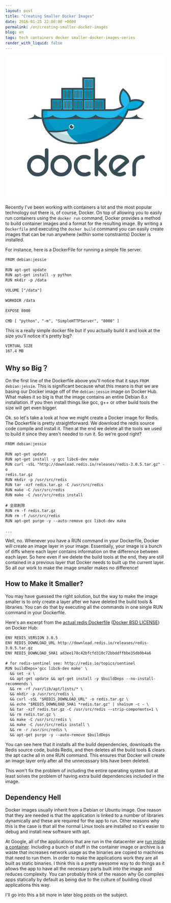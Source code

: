 ```yaml
---
layout: post
title: "Creating Smaller Docker Images"
date: 2016-01-25 22:00:00 +0000
permalink: /en/creating-smaller-docker-images
blog: en
tags: tech containers docker smaller-docker-images-series
render_with_liquid: false
---
```


![Docker](/assets/images/docker/large_v-trans.png)

Recently I've been working with containers a lot and the most popular technology out there is, of course, Docker. On top of allowing you to easily run containers using the `docker run` command, Docker provides a method to build container images and a format for the resulting image. By writing a `Dockerfile` and executing the `docker build` command you can easily create images that can be run anywhere (within some constraints) Docker is installed.

For instance, here is a DockerFile for running a simple file server.

```docker
FROM debian:jessie

RUN apt-get update
RUN apt-get install -y python
RUN mkdir -p /data

VOLUME ["/data"]

WORKDIR /data

EXPOSE 8000

CMD [ "python", "-m", "SimpleHTTPServer", "8000" ]
```

This is a really simple docker file but if you actually build it and look at the size you'll notice it's pretty big?

```text
VIRTUAL SIZE
167.4 MB
```

## Why so Big？

On the first line of the Dockerfile above you'll notice that it says `FROM debian:jessie`. This is significant because what this means is that we are basing our Docker image off of the `debian:jessie` image on Docker Hub. What makes it so big is that the image contains an entire Debian 8.x installation. If you then install things like gcc, g++ or other build tools the size will get even bigger.

Ok. so let's take a look at how we might create a Docker image for Redis. The Dockerfile is pretty straightforward. We download the redis source code compile and install it. Then at the end we delete all the tools we used to build it since they aren't needed to run it. So we're good right?

```docker
FROM debian:jessie

RUN apt-get update
RUN apt-get install -y gcc libc6-dev make
RUN curl -sSL "http://download.redis.io/releases/redis-3.0.5.tar.gz" -o
redis.tar.gz
RUN mkdir -p /usr/src/redis
RUN tar -xzf redis.tar.gz -C /usr/src/redis
RUN make -C /usr/src/redis
RUN make -C /usr/src/redis install

# 全部削除
RUN rm -f redis.tar.gz
RUN rm -f /usr/src/redis
RUN apt-get purge -y --auto-remove gcc libc6-dev make

...

```

Well, no. Whenever you have a RUN command in your Dockerfile, Docker will create an image layer in your image. Essentially, your image is a bunch of diffs where each layer contains information on the difference between each layer. So here even if we delete the build tools at the end, they are still contained in a previous layer that Docker needs to built up the current layer. So all our work to make the image smaller makes no difference!

## How to Make it Smaller?

You may have guessed the right solution, but the way to make the image smaller is to only create a layer after we have deleted the build tools & libraries. You can do that by executing all the commands in one single RUN command in your Dockerfile.

Here's an excerpt from the [actual redis Dockerfile](https://github.com/docker-library/redis/blob/8929846148513a1e35e4212003965758112f8b55/3.0/Dockerfile) ([Docker BSD LICENSE](https://github.com/docker-library/redis/blob/8929846148513a1e35e4212003965758112f8b55/LICENSE)) on Docker Hub:

```docker
ENV REDIS_VERSION 3.0.5
ENV REDIS_DOWNLOAD_URL http://download.redis.io/releases/redis-3.0.5.tar.gz
ENV REDIS_DOWNLOAD_SHA1 ad3ee178c42bfcfd310c72bbddffbbe35db9b4a6

# for redis-sentinel see: http://redis.io/topics/sentinel
RUN buildDeps='gcc libc6-dev make' \
  && set -x \
  && apt-get update && apt-get install -y $buildDeps --no-install-recommends \
  && rm -rf /var/lib/apt/lists/* \
  && mkdir -p /usr/src/redis \
  && curl -sSL "$REDIS_DOWNLOAD_URL" -o redis.tar.gz \
  && echo "$REDIS_DOWNLOAD_SHA1 *redis.tar.gz" | sha1sum -c - \
  && tar -xzf redis.tar.gz -C /usr/src/redis --strip-components=1 \
  && rm redis.tar.gz \
  && make -C /usr/src/redis \
  && make -C /usr/src/redis install \
  && rm -r /usr/src/redis \
  && apt-get purge -y --auto-remove $buildDeps
```

You can see here that it installs all the build dependencies, downloads the Redis source code, builds Redis, and then deletes all the build tools & clears the apt cache all in one RUN command. This ensures that Docker will create an image layer only after all the unnecessary bits have been deleted.

This won't fix the problem of including the entire operating system but at least solves the problem of having extra build dependencies included in the image.

## Dependency Hell

Docker images usually inherit from a Debian or Ubuntu image. One reason that they are needed is that the application is linked to a number of libraries dynamically and these are required for the app to run. Other reasons why this is the case is that all the normal Linux tools are installed so it's easier to debug and install new software with apt.

At Google, all of the applications that are run in the datacenter are [run inside a container](https://speakerdeck.com/jbeda/containers-at-scale?slide=2). Including a bunch of stuff in the container image or archive is a waste that increases network usage as the binaries are copied to machines that need to run them. In order to make the applications work they are all built as static binaries. I think this is a pretty awesome way to do things as it allows the app to have all the necessary parts built into the image and reduces complexity. You can probably think of the reason why Go compiles apps statically by default as being due to the culture of building cloud applications this way.

I'll go into this a bit more in later blog posts on the subject.
